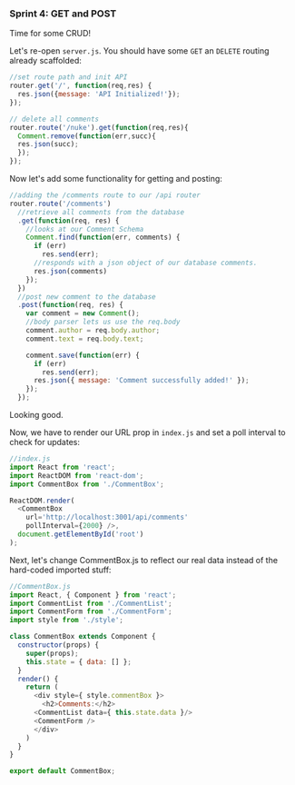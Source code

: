 
### Sprint 4: GET and POST

Time for some CRUD!

Let's re-open `server.js`. You should have some `GET` an `DELETE` routing already scaffolded:

```js
//set route path and init API
router.get('/', function(req,res) {
  res.json({message: 'API Initialized!'});
});

// delete all comments
router.route('/nuke').get(function(req,res){
  Comment.remove(function(err,succ){
  res.json(succ);
  });
});
```

Now let's add some functionality for getting and posting:

```js
//adding the /comments route to our /api router
router.route('/comments')
  //retrieve all comments from the database
  .get(function(req, res) {
    //looks at our Comment Schema
    Comment.find(function(err, comments) {
      if (err)
        res.send(err);
      //responds with a json object of our database comments.
      res.json(comments)
    });
  })
  //post new comment to the database
  .post(function(req, res) {
    var comment = new Comment();
    //body parser lets us use the req.body
    comment.author = req.body.author;
    comment.text = req.body.text;

    comment.save(function(err) {
      if (err)
        res.send(err);
      res.json({ message: 'Comment successfully added!' });
    });
  });
```

Looking good.

Now, we have to render our URL prop in `index.js` and set a poll interval to check for updates:

```js
//index.js
import React from 'react';
import ReactDOM from 'react-dom';
import CommentBox from './CommentBox';

ReactDOM.render(
  <CommentBox
    url='http://localhost:3001/api/comments'
    pollInterval={2000} />,
  document.getElementById('root')
);
```

Next, let's change CommentBox.js to reflect our real data instead of the hard-coded imported stuff:

```js
//CommentBox.js
import React, { Component } from 'react';
import CommentList from './CommentList';
import CommentForm from './CommentForm';
import style from './style';

class CommentBox extends Component {
  constructor(props) {
    super(props);
    this.state = { data: [] };
  }
  render() {
    return (
      <div style={ style.commentBox }>
        <h2>Comments:</h2>
      <CommentList data={ this.state.data }/>
      <CommentForm />
      </div>
    )
  }
}

export default CommentBox;
```
